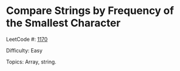 # Compare Strings by Frequency of the Smallest Character

LeetCode #: [1170](https://leetcode.com/problems/compare-strings-by-frequency-of-the-smallest-character/)

Difficulty: Easy

Topics: Array, string.
